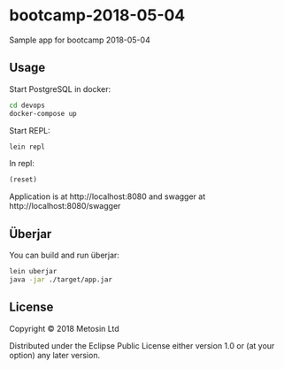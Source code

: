 # bootcamp-2018-05-04

Sample app for bootcamp 2018-05-04

## Usage

Start PostgreSQL in docker:

```bash
cd devops
docker-compose up
```

Start REPL:

```bash
lein repl
```

In repl:

```clj
(reset)
```

Application is at http://localhost:8080 and swagger at http://localhost:8080/swagger 

## Überjar

You can build and run überjar:

```bash
lein uberjar
java -jar ./target/app.jar
```

## License

Copyright © 2018 Metosin Ltd

Distributed under the Eclipse Public License either version 1.0 or (at
your option) any later version.

